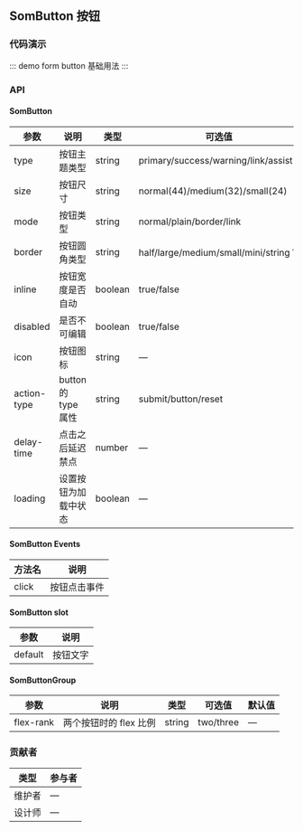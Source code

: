 ## SomButton 按钮

### 代码演示

::: demo form button
基础用法
:::

### API

#### SomButton
| 参数 | 说明 | 类型 | 可选值 | 默认值 |
| --- | --- | --- | --- | --- |
| type | 按钮主题类型 | string | primary/success/warning/link/assist | primary |
| size | 按钮尺寸 | string | normal(44)/medium(32)/small(24) | normal |
| mode | 按钮类型 | string | normal/plain/border/link | normal |
| border | 按钮圆角类型 | string | half/large/medium/small/mini/string？ | half |
| inline | 按钮宽度是否自动 | boolean | true/false | false |
| disabled | 是否不可编辑 | boolean | true/false | false |
| icon | 按钮图标 | string | — | — |
| action-type | button的type属性 | string | submit/button/reset | - |
| delay-time | 点击之后延迟禁点 | number | — | — |
| loading | 设置按钮为加载中状态 | boolean | — | false |


#### SomButton Events
| 方法名 | 说明 |
| --- | --- |
| click | 按钮点击事件 |


#### SomButton slot
| 参数 | 说明 |
| --- | --- |
| default | 按钮文字 |

#### SomButtonGroup
| 参数 | 说明 | 类型 | 可选值 | 默认值 |
| --- | --- | --- | --- | --- |
| flex-rank | 两个按钮时的 flex 比例 | string | two/three | — |


### 贡献者
| 类型       | 参与者                          |
|---------- |--------------------------------  |
| 维护者 | — |
| 设计师 | — |
